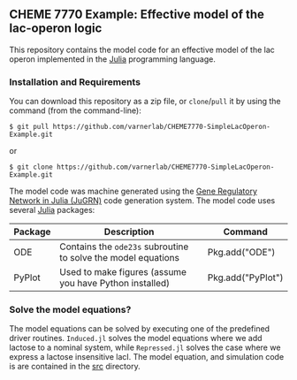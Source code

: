 ## CHEME 7770 Example: Effective model of the lac-operon logic
This repository contains the model code for an effective model of the lac operon implemented in the [Julia](http://julialang.org) programming language.

### Installation and Requirements
You can download this repository as a zip file, or `clone`/`pull` it by using the command (from the command-line):

	$ git pull https://github.com/varnerlab/CHEME7770-SimpleLacOperon-Example.git

or

	$ git clone https://github.com/varnerlab/CHEME7770-SimpleLacOperon-Example.git

The model code was machine generated using the [Gene Regulatory Network in Julia (JuGRN)](https://github.com/varnerlab/JuGRN-Generator) code generation system. The model code uses several [Julia](http://julialang.org) packages:

Package | Description | Command
--- | --- | ---
ODE | Contains the ``ode23s`` subroutine to solve the model equations | Pkg.add("ODE")
PyPlot | Used to make figures (assume you have Python installed) | Pkg.add("PyPlot")

### Solve the model equations?
The model equations can be solved by executing one of the predefined driver routines.
``Induced.jl`` solves the model equations where we add lactose to a nominal system,
while ``Repressed.jl`` solves the case where we express a lactose insensitive lacI.
The model equation, and simulation code is are contained in the [src](https://github.com/varnerlab/CHEME7770-SimpleLacOperon-Example/tree/master/src) directory.
